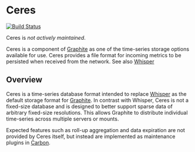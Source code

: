 # Ceres

[![Build Status](https://secure.travis-ci.org/graphite-project/ceres.png)](http://travis-ci.org/graphite-project/ceres)

Ceres is *not actively maintained*.

Ceres is a component of [Graphite][] as one of the time-series storage options available for use.
Ceres provides a file format for incoming metrics to be persisted when received from the network.
See also [Whisper][]

[Graphite]: https://github.com/graphite-project
[Graphite Web]: https://github.com/graphite-project/graphite-web
[Carbon]: https://github.com/graphite-project/carbon
[Whisper]: https://github.com/graphite-project/whisper
[Ceres]: https://github.com/graphite-project/ceres

## Overview

Ceres is a time-series database format intended to replace [Whisper][] as the default storage
format for [Graphite][]. In contrast with Whisper, Ceres is not a fixed-size database and is
designed to better support sparse data of arbitrary fixed-size resolutions. This allows Graphite
to distribute individual time-series across multiple servers or mounts.

Expected features such as roll-up aggregation and data expiration are not provided by Ceres itself,
but instead are implemented as maintenance plugins in [Carbon][].
